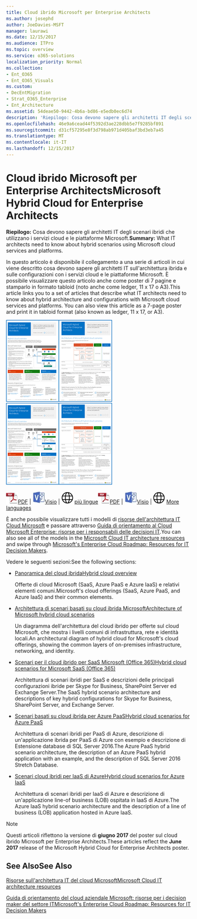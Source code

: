 ```yaml
---
title: Cloud ibrido Microsoft per Enterprise Architects
ms.author: josephd
author: JoeDavies-MSFT
manager: laurawi
ms.date: 12/15/2017
ms.audience: ITPro
ms.topic: overview
ms.service: o365-solutions
localization_priority: Normal
ms.collection:
- Ent_O365
- Ent_O365_Visuals
ms.custom:
- DecEntMigration
- Strat_O365_Enterprise
- Ent_Architecture
ms.assetid: 54deae50-9442-4b6a-bd86-e5edb0ec6d74
description: 'Riepilogo: Cosa devono sapere gli architetti IT degli scenari ibridi che utilizzano i servizi cloud e le piattaforme Microsoft.'
ms.openlocfilehash: 46e9a6cead44f5392d3ae228dbb5e7f9285bf891
ms.sourcegitcommit: d31cf57295e8f3d798ab971d405baf3bd3eb7a45
ms.translationtype: MT
ms.contentlocale: it-IT
ms.lasthandoff: 12/15/2017
---
```

# <a name="microsoft-hybrid-cloud-for-enterprise-architects"></a><span data-ttu-id="3db6a-103">Cloud ibrido Microsoft per Enterprise Architects</span><span class="sxs-lookup"><span data-stu-id="3db6a-103">Microsoft Hybrid Cloud for Enterprise Architects</span></span>

 <span data-ttu-id="3db6a-104">**Riepilogo:** Cosa devono sapere gli architetti IT degli scenari ibridi che utilizzano i servizi cloud e le piattaforme Microsoft.</span><span class="sxs-lookup"><span data-stu-id="3db6a-104">**Summary:** What IT architects need to know about hybrid scenarios using Microsoft cloud services and platforms.</span></span>
  
<span data-ttu-id="3db6a-p101">In questo articolo è disponibile il collegamento a una serie di articoli in cui viene descritto cosa devono sapere gli architetti IT sull'architettura ibrida e sulle configurazioni con i servizi cloud e le piattaforme Microsoft. È possibile visualizzare questo articolo anche come poster di 7 pagine e stamparlo in formato tabloid (noto anche come ledger, 11 x 17 o A3).</span><span class="sxs-lookup"><span data-stu-id="3db6a-p101">This article links you to a set of articles that describe what IT architects need to know about hybrid architecture and configurations with Microsoft cloud services and platforms. You can also view this article as a 7-page poster and print it in tabloid format (also known as ledger, 11 x 17, or A3).</span></span>
  
<span data-ttu-id="3db6a-107">[![Immagine in generale per il modello di cloud Microsoft ibrido](images/Hybrid_Poster/Hybrid_Cloud_Thumbnail.png)](https://www.microsoft.com/download/details.aspx?id=54424
)</span><span class="sxs-lookup"><span data-stu-id="3db6a-107">[![Thumb image for the Microsoft hybrid cloud model](images/Hybrid_Poster/Hybrid_Cloud_Thumbnail.png)](https://www.microsoft.com/download/details.aspx?id=54424
)</span></span>
  
<span data-ttu-id="3db6a-108">![File PDF](images/Common_Images/PDFIcon.png)[PDF](https://go.microsoft.com/fwlink/p/?linkid=842082) | ![file di Visio](images/Common_Images/VisioIcon.png)[Visio](https://go.microsoft.com/fwlink/p/?linkid=842083) | ![visualizzata una pagina con le versioni in altre lingue](images/Common_Images/GlobeIcon.png)
[più lingue](https://www.microsoft.com/download/details.aspx?id=54424)</span><span class="sxs-lookup"><span data-stu-id="3db6a-108">![PDF file](images/Common_Images/PDFIcon.png)[PDF](https://go.microsoft.com/fwlink/p/?linkid=842082) | ![Visio file](images/Common_Images/VisioIcon.png)[Visio](https://go.microsoft.com/fwlink/p/?linkid=842083) | ![See a page with versions in additional languages](images/Common_Images/GlobeIcon.png)
[More languages](https://www.microsoft.com/download/details.aspx?id=54424)</span></span>
  
<span data-ttu-id="3db6a-109">È anche possibile visualizzare tutti i modelli di [risorse dell'architettura IT Cloud Microsoft](microsoft-cloud-it-architecture-resources.md) e passare attraverso [Guida di orientamento al Cloud Microsoft Enterprise: risorse per i responsabili delle decisioni IT](https://aka.ms/cloudarchitecture).</span><span class="sxs-lookup"><span data-stu-id="3db6a-109">You can also see all of the models in the [Microsoft Cloud IT architecture resources](microsoft-cloud-it-architecture-resources.md) and swipe through [Microsoft's Enterprise Cloud Roadmap: Resources for IT Decision Makers](https://aka.ms/cloudarchitecture).</span></span>
  
<span data-ttu-id="3db6a-110">Vedere le seguenti sezioni:</span><span class="sxs-lookup"><span data-stu-id="3db6a-110">See the following sections:</span></span>
  
- [<span data-ttu-id="3db6a-111">Panoramica del cloud ibrida</span><span class="sxs-lookup"><span data-stu-id="3db6a-111">Hybrid cloud overview</span></span>](hybrid-cloud-overview.md)
    
    <span data-ttu-id="3db6a-112">Offerte di cloud Microsoft (SaaS, Azure PaaS e Azure IaaS) e relativi elementi comuni.</span><span class="sxs-lookup"><span data-stu-id="3db6a-112">Microsoft's cloud offerings (SaaS, Azure PaaS, and Azure IaaS) and their common elements.</span></span>
    
- [<span data-ttu-id="3db6a-113">Architettura di scenari basati su cloud ibrida Microsoft</span><span class="sxs-lookup"><span data-stu-id="3db6a-113">Architecture of Microsoft hybrid cloud scenarios</span></span>](architecture-of-microsoft-hybrid-cloud-scenarios.md)
    
    <span data-ttu-id="3db6a-114">Un diagramma dell'architettura del cloud ibrido per offerte sul cloud Microsoft, che mostra i livelli comuni di infrastruttura, rete e identità locali.</span><span class="sxs-lookup"><span data-stu-id="3db6a-114">An architectural diagram of hybrid cloud for Microsoft's cloud offerings, showing the common layers of on-premises infrastructure, networking, and identity.</span></span>
    
- [<span data-ttu-id="3db6a-115">Scenari per il cloud ibrido per SaaS Microsoft (Office 365)</span><span class="sxs-lookup"><span data-stu-id="3db6a-115">Hybrid cloud scenarios for Microsoft SaaS (Office 365)</span></span>](hybrid-cloud-scenarios-for-microsoft-saas-office-365.md)
    
    <span data-ttu-id="3db6a-116">Architettura di scenari ibridi per SaaS e descrizioni delle principali configurazioni ibride per Skype for Business, SharePoint Server ed Exchange Server.</span><span class="sxs-lookup"><span data-stu-id="3db6a-116">The SaaS hybrid scenario architecture and descriptions of key hybrid configurations for Skype for Business, SharePoint Server, and Exchange Server.</span></span>
    
- [<span data-ttu-id="3db6a-117">Scenari basati su cloud ibrida per Azure PaaS</span><span class="sxs-lookup"><span data-stu-id="3db6a-117">Hybrid cloud scenarios for Azure PaaS</span></span>](hybrid-cloud-scenarios-for-azure-paas.md)
    
    <span data-ttu-id="3db6a-118">Architettura di scenari ibridi per PaaS di Azure, descrizione di un'applicazione ibrida per PaaS di Azure con esempio e descrizione di Estensione database di SQL Server 2016.</span><span class="sxs-lookup"><span data-stu-id="3db6a-118">The Azure PaaS hybrid scenario architecture, the description of an Azure PaaS hybrid application with an example, and the description of SQL Server 2016 Stretch Database.</span></span>
    
- [<span data-ttu-id="3db6a-119">Scenari cloud ibridi per IaaS di Azure</span><span class="sxs-lookup"><span data-stu-id="3db6a-119">Hybrid cloud scenarios for Azure IaaS</span></span>](hybrid-cloud-scenarios-for-azure-iaas.md)
    
    <span data-ttu-id="3db6a-120">Architettura di scenari ibridi per IaaS di Azure e descrizione di un'applicazione line-of business (LOB) ospitata in IaaS di Azure.</span><span class="sxs-lookup"><span data-stu-id="3db6a-120">The Azure IaaS hybrid scenario architecture and the description of a line of business (LOB) application hosted in Azure IaaS.</span></span>
    
> [!NOTE]
> <span data-ttu-id="3db6a-121">Questi articoli riflettono la versione di **giugno 2017** del poster sul cloud ibrido Microsoft per Enterprise Architects.</span><span class="sxs-lookup"><span data-stu-id="3db6a-121">These articles reflect the **June 2017** release of the Microsoft Hybrid Cloud for Enterprise Architects poster.</span></span>
  
## <a name="see-also"></a><span data-ttu-id="3db6a-122">See Also</span><span class="sxs-lookup"><span data-stu-id="3db6a-122">See Also</span></span>

[<span data-ttu-id="3db6a-123">Risorse sull'architettura IT del cloud Microsoft</span><span class="sxs-lookup"><span data-stu-id="3db6a-123">Microsoft Cloud IT architecture resources</span></span>](microsoft-cloud-it-architecture-resources.md)

[<span data-ttu-id="3db6a-124">Guida di orientamento del cloud aziendale Microsoft: risorse per i decision maker del settore IT</span><span class="sxs-lookup"><span data-stu-id="3db6a-124">Microsoft's Enterprise Cloud Roadmap: Resources for IT Decision Makers</span></span>](https://sway.com/FJ2xsyWtkJc2taRD)



